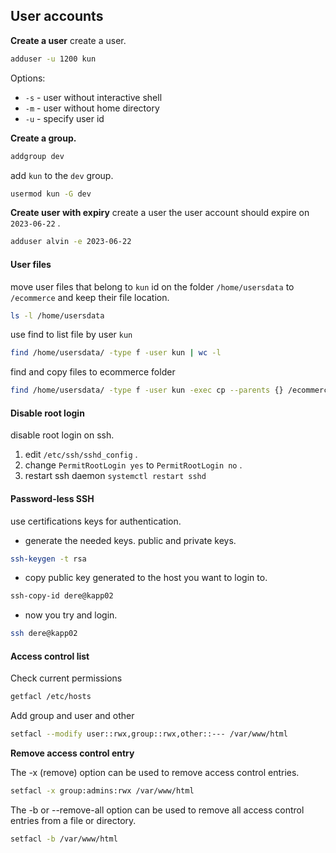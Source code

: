 ## User accounts
**Create a user**
create a user.
```sh
adduser -u 1200 kun
```
Options:
- `-s` - user without interactive shell
- `-m` - user without home directory
- `-u` - specify user id

**Create a group.**
```sh 
addgroup dev
```

add `kun` to the `dev` group.
```sh
usermod kun -G dev
```

**Create user with expiry**
create a user the user account should expire on `2023-06-22` .
```sh 
adduser alvin -e 2023-06-22
```

#### User files
move user files that belong to `kun` id on the folder `/home/usersdata` to `/ecommerce` and keep their file location.

```sh
ls -l /home/usersdata
```

use find to list file by user `kun`
```sh
find /home/usersdata/ -type f -user kun | wc -l
```

find and copy files to ecommerce folder
```sh
find /home/usersdata/ -type f -user kun -exec cp --parents {} /ecommerce \;
```

#### Disable root login
disable root login on ssh.
1. edit `/etc/ssh/sshd_config` .
2. change `PermitRootLogin yes` to `PermitRootLogin no` .
3. restart ssh daemon `systemctl restart sshd` 

#### Password-less SSH
use certifications keys for authentication.
- generate the needed keys. public and private keys.

```sh
ssh-keygen -t rsa
```

- copy public key generated to the host you want to login to.

```sh
ssh-copy-id dere@kapp02
```

- now you try and login.

```sh
ssh dere@kapp02
```


#### Access control list
Check current permissions
```sh
getfacl /etc/hosts
```

Add group and user and other
```sh
setfacl --modify user::rwx,group::rwx,other::--- /var/www/html
```

**Remove access control entry**

The -x (remove) option can be used to remove access control entries.

```sh
setfacl -x group:admins:rwx /var/www/html
```

The -b or --remove-all option can be used to remove all access control entries from a file or directory.

```sh
setfacl -b /var/www/html
```


